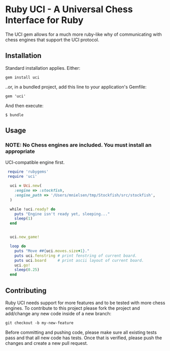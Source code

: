 # Ruby UCI - A Universal Chess Interface for Ruby

The UCI gem allows for a much more ruby-like why of communicating with chess
engines that support the UCI protocol.

## Installation

Standard installation applies.  Either:

    gem install uci

..or, in a bundled project, add this line to your application's Gemfile:

    gem 'uci'

And then execute:

    $ bundle

## Usage

### NOTE: No Chess engines are included. You must install an appropriate
UCI-compatible engine first.

```ruby
 require 'rubygems'
 require 'uci'

  uci = Uci.new(
    :engine => :stockfish,
    :engine_path => '/Users/mnielsen/tmp/Stockfish/src/stockfish',
  )

  while !uci.ready? do
    puts "Engine isn't ready yet, sleeping..."
    sleep(1)
  end


  uci.new_game!

  loop do
    puts "Move ##{uci.moves.size+1}."
    puts uci.fenstring # print fenstring of current board.
    puts uci.board     # print ascii layout of current board.
    uci.go!
    sleep(0.25)
  end
 ```

## Contributing

Ruby UCI needs support for more features and to be tested with more chess
engines.  To contribute to this project please fork the project and add/change
any new code inside of a new branch:

    git checkout -b my-new-feature

Before committing and pushing code, please make sure all existing tests pass
and that all new code has tests. Once that is verified, please push the changes
and create a new pull request.
